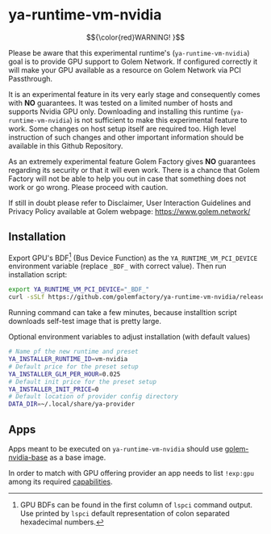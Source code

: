 # ya-runtime-vm-nvidia

$${\color{red}WARNING! }$$

Please be aware that this experimental runtime's (`ya-runtime-vm-nvidia`) goal is to provide GPU support to Golem Network. If configured correctly it will make your GPU available as a resource on Golem Network via PCI Passthrough.

It is an experimental feature in its very early stage and consequently comes with **NO** guarantees. It was tested on a limited number of hosts and supports Nvidia GPU only. Downloading and installing this runtime (`ya-runtime-vm-nvidia`) is not sufficient to make this experimental feature to work. Some changes on host setup itself are required too. High level instruction of such changes and other important information should be available in this Github Repository.

As an extremely experimental feature Golem Factory gives **NO** guarantees regarding its security or that it will even work. There is a chance that Golem Factory will not be able to help you out in case that something does not work or go wrong. Please proceed with caution.

If still in doubt please refer to Disclaimer, User Interaction Guidelines and Privacy Policy available at Golem webpage: https://www.golem.network/

## Installation

Export GPU's BDF[^1] (Bus Device Function) as the `YA_RUNTIME_VM_PCI_DEVICE` environment variable (replace `_BDF_` with correct value). Then run installation script:

```bash
export YA_RUNTIME_VM_PCI_DEVICE="_BDF_"
curl -sSLf https://github.com/golemfactory/ya-runtime-vm-nvidia/releases/latest/download/install.sh | bash -
```
Running command can take a few minutes, because installtion script downloads self-test image that is pretty large.


[^1]: GPU BDFs can be found in the first column of `lspci` command output. Use printed by `lspci` default representation of colon separated hexadecimal numbers.

Optional environment variables to adjust installation (with default values)

```bash
# Name pf the new runtime and preset
YA_INSTALLER_RUNTIME_ID=vm-nvidia
# Default price for the preset setup
YA_INSTALLER_GLM_PER_HOUR=0.025
# Default init price for the preset setup
YA_INSTALLER_INIT_PRICE=0
# Default location of provider config directory
DATA_DIR=~/.local/share/ya-provider
```

## Apps

Apps meant to be executed on `ya-runtime-vm-nvidia` should use [golem-nvidia-base](golem_nvidia_base/README.md) as a base image.

In order to match with GPU offering provider an app needs to list `!exp:gpu` among its required [capabilities](https://yapapi.readthedocs.io/en/latest/api.html#module-yapapi.payload.vm).

